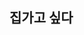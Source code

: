 ## 집가고 싶다

<!--
**coffeejinha/coffeejinha** is a ✨ _special_ ✨ repository because its `README.md` (this file) appears on your GitHub profile.

Here are some ideas to get you started:

🔭 I’m currently working on exploring new ideas in tech and creative problem-solving.
🌱 I’m currently learning about cloud computing and AI applications in real-world scenarios.
👯 I’m looking to collaborate on open-source projects that make a meaningful impact.
🤔 I’m looking for help with mastering advanced algorithms and optimizing performance.
💬 Ask me about the latest trends in tech or random trivia – I love both!
📫 How to reach me: Let’s connect through GitHub or drop me a message on LinkedIn.
😄 Pronouns: They/Them.
⚡ Fun fact: I once spent a whole weekend learning how to juggle just to prove I could. Still not great, though!
-->
